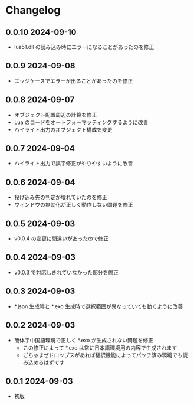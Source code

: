 # Changelog

## 0.0.10 2024-09-10

- lua51.dll の読み込み時にエラーになることがあったのを修正

## 0.0.9 2024-09-08

- エッジケースでエラーが出ることがあったのを修正

## 0.0.8 2024-09-07

- オブジェクト配置周辺の計算を修正
- Lua のコードをオートフォーマッティングするように改善
- ハイライト出力のオブジェクト構成を変更

## 0.0.7 2024-09-04

- ハイライト出力で誤字修正がやりやすいように改善

## 0.0.6 2024-09-04

- 投げ込み先の判定が壊れていたのを修正
- ウィンドウの無効化が正しく動作しない問題を修正

## 0.0.5 2024-09-03

- v0.0.4 の変更に間違いがあったので修正

## 0.0.4 2024-09-03

- v0.0.3 で対応しきれていなかった部分を修正

## 0.0.3 2024-09-03

- *.json 生成時と *.exo 生成時で選択範囲が異なっていても動くように改善

## 0.0.2 2024-09-03

- 簡体字中国語環境で正しく *.exo が生成されない問題を修正
  - この修正によって *.exo は常に日本語環境用の内容で生成されます
  - ごちゃまぜドロップスがあれば翻訳機能によってパッチ済み環境でも読み込めるはずです

## 0.0.1 2024-09-03

- 初版
